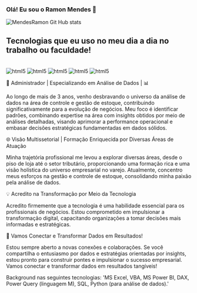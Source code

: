 
### Olá! Eu sou o Ramon Mendes 👋


![MendesRamon Git Hub stats](https://github-readme-stats.vercel.app/api?username=MendesRamon&showicons=truetheme=dracula)

## Tecnologias que eu uso no meu dia a dia no trabalho ou faculdade!

<div stile="display: inline_block"><br/>
    <img align="center" alt="html5" src="https://img.shields.io/badge/Python-3776AB?style=for-the-badge&logo=python&logoColor=white" />
    <img align="center" alt="html5" src="https://img.shields.io/badge/R-276DC3?style=for-the-badge&logo=r&logoColor=white" />
    <img align="center" alt="html5" src="https://img.shields.io/badge/Microsoft%20SQL%20Server-CC2927.svg?style=for-the-badge&logo=Microsoft-SQL-Server&logoColor=white" />
    <img align="center" alt="html5" src="https://img.shields.io/badge/Microsoft_Excel-217346?style=for-the-badge&logo=microsoft-excel&logoColor=white" />
    <img align="center" alt="html5" src="https://img.shields.io/badge/Power%20BI-F2C811.svg?style=for-the-badge&logo=Power-BI&logoColor=black" >
</div>

<p></p>
<p></p>

🚀 Administrador |  Especializando em Análise de Dados | 📊

Ao longo de mais de 3 anos, venho desbravando o universo da análise de dados na área de controle e gestão de estoque, contribuindo significativamente para a evolução de negócios. Meu foco é identificar padrões, combinando expertise na área com insights obtidos por meio de análises detalhadas, visando aprimorar a performance operacional e embasar decisões estratégicas fundamentadas em dados sólidos.

🌐 Visão Multissetorial | Formação Enriquecida por Diversas Áreas de Atuação

Minha trajetória profissional me levou a explorar diversas áreas, desde o piso de loja até o setor tributário, proporcionando uma formação rica e uma visão holística do universo empresarial no varejo. Atualmente, concentro meus esforços na gestão e controle de estoque, consolidando minha paixão pela análise de dados.

💡 Acredito na Transformação por Meio da Tecnologia

Acredito firmemente que a tecnologia é uma habilidade essencial para os profissionais de negócios. Estou comprometido em impulsionar a transformação digital, capacitando organizações a tomar decisões mais informadas e estratégicas.

🔗 Vamos Conectar e Transformar Dados em Resultados!

Estou sempre aberto a novas conexões e colaborações. Se você compartilha o entusiasmo por dados e estratégias orientadas por insights, estou pronto para construir pontes e impulsionar o sucesso empresarial. Vamos conectar e transformar dados em resultados tangíveis! 

Background nas seguintes tecnologias: 'MS Excel, VBA, MS Power BI, DAX, Power Query (linguagem M), SQL, Python (para análise de dados).'
